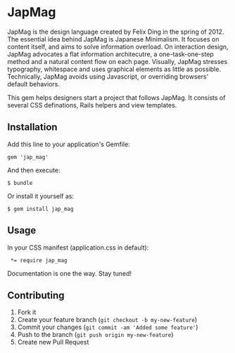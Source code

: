 # JapMag

JapMag is the design language created by Felix Ding in the spring of 2012. The essential idea behind JapMag is Japanese Minimalism. It focuses on content itself, and aims to solve information overload. On interaction design, JapMag advocates a flat information architecutre, a one-task-one-step method and a natural content flow on each page. Visually, JapMag stresses typography, whitespace and uses graphical elements as little as possible. Technically, JapMag avoids using Javascript, or overriding browsers' default behaviors.

This gem helps designers start a project that follows JapMag. It consists of several CSS definations, Rails helpers and view templates.

## Installation

Add this line to your application's Gemfile:

    gem 'jap_mag'

And then execute:

    $ bundle

Or install it yourself as:

    $ gem install jap_mag

## Usage

In your CSS manifest (application.css in default):

     *= require jap_mag

Documentation is one the way. Stay tuned!

## Contributing

1. Fork it
2. Create your feature branch (`git checkout -b my-new-feature`)
3. Commit your changes (`git commit -am 'Added some feature'`)
4. Push to the branch (`git push origin my-new-feature`)
5. Create new Pull Request
